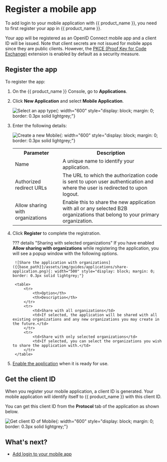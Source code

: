 # Register a mobile app

To add login to your mobile application with {{ product_name }}, you need to first register your app in {{ product_name }}.

Your app will be registered as an OpenID Connect mobile app and a client ID will be issued. Note that client secrets are not issued for mobile apps since they are public clients. However, the [PKCE (Proof Key for Code Exchange)]({{base_path}}/references/app-settings/oidc-settings-for-app/#proof-key-for-code-exchange-pkce) extension is enabled by default as a security measure.

## Register the app

To register the app:

1. On the {{ product_name }} Console, go to **Applications**.

2. Click **New Application** and select **Mobile Application**.

    ![Select an app type]({{base_path}}/assets/img/guides/applications/select-app-type.png){: width="600" style="display: block; margin: 0; border: 0.3px solid lightgrey;"}

3. Enter the following details:

    ![Create a new Mobile]({{base_path}}/assets/img/guides/applications/create-new-mobile-app.png){: width="600" style="display: block; margin: 0; border: 0.3px solid lightgrey;"}

    <table>
        <tr>
            <th>Parameter</th>
            <th>Description</th>
        </tr>
        <tr>
            <td>Name</td>
            <td>A unique name to identify your application.</td>
        </tr>
        <tr>
            <td>Authorized redirect URLs</td>
            <td>The URL to which the authorization code is sent to upon user authentication and where the user is redirected to upon logout.</td>
        </tr>
        <tr>
            <td>Allow sharing with organizations</td>
            <td>Enable this to share the new application with all or any selected B2B organizations that belong to your primary organization.</td>
        </tr>
    </table>

5. Click **Register** to complete the registration.

    ??? details "Sharing with selected organizations"
        If you have enabled **Allow sharing with organizations** while registering the application, you will see a popup window with the following options.

        ![Share the application with organizations]({{base_path}}/assets/img/guides/applications/share-application.png){: width="500" style="display: block; margin: 0; border: 0.3px solid lightgrey;"}

        <table>
            <tr>
                <th>Option</th>
                <th>Description</th>
            </tr>
            <tr>
                <td>Share with all organizations</td>
                <td>If selected, the application will be shared with all existing organizations and any new organizations you may create in the future.</td>
            </tr>
            <tr>
                <td>Share with only selected organizations</td>
                <td>If selected, you can select the organizations you wish to share the application with.</td>
            </tr>
        </table>

6. [Enable the application]({{base_path}}/guides/applications/#enabledisable-an-application) when it is ready for use.

## Get the client ID

When you register your mobile application, a client ID is generated. Your mobile application will identify itself to {{ product_name }} with this client ID.

You can get this client ID from the **Protocol** tab of the application as shown below.

![Get client ID of Mobile]({{base_path}}/assets/img/guides/applications/spa-client-id.png){: width="600" style="display: block; margin: 0; border: 0.3px solid lightgrey;"}

## What's next?

- [Add login to your mobile app]({{base_path}}/guides/authentication/add-login-to-mobile-app/)
